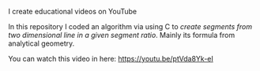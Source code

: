 I create educational videos on YouTube

In this repository I coded an algorithm via using C to *create segments from two dimensional line in a given segment ratio*. Mainly its formula from analytical geometry. 

You can watch this video in here: https://youtu.be/ptVda8Yk-eI
